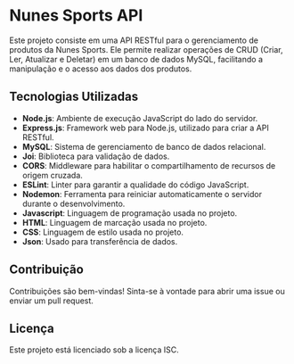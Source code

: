 # Nunes Sports API

Este projeto consiste em uma API RESTful para o gerenciamento de produtos da Nunes Sports. Ele permite realizar operações de CRUD (Criar, Ler, Atualizar e Deletar) em um banco de dados MySQL, facilitando a manipulação e o acesso aos dados dos produtos.

## Tecnologias Utilizadas

* **Node.js**: Ambiente de execução JavaScript do lado do servidor.
* **Express.js**: Framework web para Node.js, utilizado para criar a API RESTful.
* **MySQL**: Sistema de gerenciamento de banco de dados relacional.
* **Joi**: Biblioteca para validação de dados.
* **CORS**: Middleware para habilitar o compartilhamento de recursos de origem cruzada.
* **ESLint**: Linter para garantir a qualidade do código JavaScript.
* **Nodemon**: Ferramenta para reiniciar automaticamente o servidor durante o desenvolvimento.
* **Javascript**: Linguagem de programação usada no projeto.
* **HTML**: Linguagem de marcação usada no projeto.
* **CSS**: Linguagem de estilo usada no projeto.
* **Json**: Usado para transferência de dados.

## Contribuição

Contribuições são bem-vindas! Sinta-se à vontade para abrir uma issue ou enviar um pull request.

## Licença

Este projeto está licenciado sob a licença ISC.